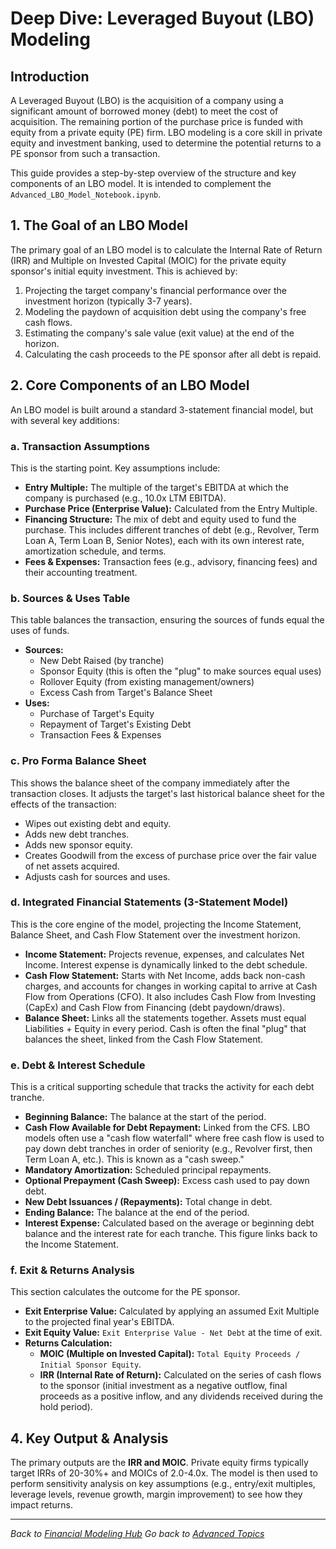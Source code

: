 # Deep Dive: Leveraged Buyout (LBO) Modeling

## Introduction

A Leveraged Buyout (LBO) is the acquisition of a company using a significant amount of borrowed money (debt) to meet the cost of acquisition. The remaining portion of the purchase price is funded with equity from a private equity (PE) firm. LBO modeling is a core skill in private equity and investment banking, used to determine the potential returns to a PE sponsor from such a transaction.

This guide provides a step-by-step overview of the structure and key components of an LBO model. It is intended to complement the `Advanced_LBO_Model_Notebook.ipynb`.

## 1. The Goal of an LBO Model

The primary goal of an LBO model is to calculate the Internal Rate of Return (IRR) and Multiple on Invested Capital (MOIC) for the private equity sponsor's initial equity investment. This is achieved by:
1.  Projecting the target company's financial performance over the investment horizon (typically 3-7 years).
2.  Modeling the paydown of acquisition debt using the company's free cash flows.
3.  Estimating the company's sale value (exit value) at the end of the horizon.
4.  Calculating the cash proceeds to the PE sponsor after all debt is repaid.

## 2. Core Components of an LBO Model

An LBO model is built around a standard 3-statement financial model, but with several key additions:

### a. Transaction Assumptions
This is the starting point. Key assumptions include:
*   **Entry Multiple:** The multiple of the target's EBITDA at which the company is purchased (e.g., 10.0x LTM EBITDA).
*   **Purchase Price (Enterprise Value):** Calculated from the Entry Multiple.
*   **Financing Structure:** The mix of debt and equity used to fund the purchase. This includes different tranches of debt (e.g., Revolver, Term Loan A, Term Loan B, Senior Notes), each with its own interest rate, amortization schedule, and terms.
*   **Fees & Expenses:** Transaction fees (e.g., advisory, financing fees) and their accounting treatment.

### b. Sources & Uses Table
This table balances the transaction, ensuring the sources of funds equal the uses of funds.
*   **Sources:**
    *   New Debt Raised (by tranche)
    *   Sponsor Equity (this is often the "plug" to make sources equal uses)
    *   Rollover Equity (from existing management/owners)
    *   Excess Cash from Target's Balance Sheet
*   **Uses:**
    *   Purchase of Target's Equity
    *   Repayment of Target's Existing Debt
    *   Transaction Fees & Expenses

### c. Pro Forma Balance Sheet
This shows the balance sheet of the company immediately after the transaction closes. It adjusts the target's last historical balance sheet for the effects of the transaction:
*   Wipes out existing debt and equity.
*   Adds new debt tranches.
*   Adds new sponsor equity.
*   Creates Goodwill from the excess of purchase price over the fair value of net assets acquired.
*   Adjusts cash for sources and uses.

### d. Integrated Financial Statements (3-Statement Model)
This is the core engine of the model, projecting the Income Statement, Balance Sheet, and Cash Flow Statement over the investment horizon.
*   **Income Statement:** Projects revenue, expenses, and calculates Net Income. Interest expense is dynamically linked to the debt schedule.
*   **Cash Flow Statement:** Starts with Net Income, adds back non-cash charges, and accounts for changes in working capital to arrive at Cash Flow from Operations (CFO). It also includes Cash Flow from Investing (CapEx) and Cash Flow from Financing (debt paydown/draws).
*   **Balance Sheet:** Links all the statements together. Assets must equal Liabilities + Equity in every period. Cash is often the final "plug" that balances the sheet, linked from the Cash Flow Statement.

### e. Debt & Interest Schedule
This is a critical supporting schedule that tracks the activity for each debt tranche.
*   **Beginning Balance:** The balance at the start of the period.
*   **Cash Flow Available for Debt Repayment:** Linked from the CFS. LBO models often use a "cash flow waterfall" where free cash flow is used to pay down debt tranches in order of seniority (e.g., Revolver first, then Term Loan A, etc.). This is known as a "cash sweep."
*   **Mandatory Amortization:** Scheduled principal repayments.
*   **Optional Prepayment (Cash Sweep):** Excess cash used to pay down debt.
*   **New Debt Issuances / (Repayments):** Total change in debt.
*   **Ending Balance:** The balance at the end of the period.
*   **Interest Expense:** Calculated based on the average or beginning debt balance and the interest rate for each tranche. This figure links back to the Income Statement.

### f. Exit & Returns Analysis
This section calculates the outcome for the PE sponsor.
*   **Exit Enterprise Value:** Calculated by applying an assumed Exit Multiple to the projected final year's EBITDA.
*   **Exit Equity Value:** `Exit Enterprise Value - Net Debt` at the time of exit.
*   **Returns Calculation:**
    *   **MOIC (Multiple on Invested Capital):** `Total Equity Proceeds / Initial Sponsor Equity`.
    *   **IRR (Internal Rate of Return):** Calculated on the series of cash flows to the sponsor (initial investment as a negative outflow, final proceeds as a positive inflow, and any dividends received during the hold period).

## 4. Key Output & Analysis
The primary outputs are the **IRR and MOIC**. Private equity firms typically target IRRs of 20-30%+ and MOICs of 2.0-4.0x. The model is then used to perform sensitivity analysis on key assumptions (e.g., entry/exit multiples, leverage levels, revenue growth, margin improvement) to see how they impact returns.

---
*Back to [Financial Modeling Hub](../index.html)*
*Go back to [Advanced Topics](./index.html)*
